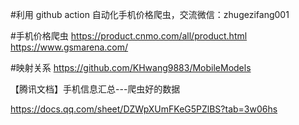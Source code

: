 #利用 github action 自动化手机价格爬虫，交流微信：zhugezifang001

#手机价格爬虫
https://product.cnmo.com/all/product.html 
https://www.gsmarena.com/

#映射关系
https://github.com/KHwang9883/MobileModels

【腾讯文档】手机信息汇总---爬虫好的数据

https://docs.qq.com/sheet/DZWpXUmFKeG5PZlBS?tab=3w06hs
